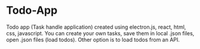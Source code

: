 # Todo-App
Todo app (Task handle application) created using electron.js, react, html, css, javascript. You can create your own tasks, save them in local .json files, open .json files (load todos). Other option is to load todos from an API.

